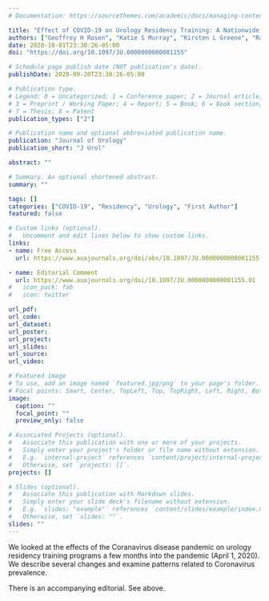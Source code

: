 ```yaml
---
# Documentation: https://sourcethemes.com/academic/docs/managing-content/

title: "Effect of COVID-19 on Urology Residency Training: A Nationwide Survey of Program Directors by the Society of Academic Urologists"
authors: ["Geoffrey H Rosen", "Katie S Murray", "Kirsten L Greene", "Raj S Pruthi", "Lee Richstone", "Moben Mirza"]
date: 2020-10-01T23:30:26-05:00
doi: "https://doi.org/10.1097/JU.0000000000001155"

# Schedule page publish date (NOT publication's date).
publishDate: 2020-09-20T23:30:26-05:00

# Publication type.
# Legend: 0 = Uncategorized; 1 = Conference paper; 2 = Journal article;
# 3 = Preprint / Working Paper; 4 = Report; 5 = Book; 6 = Book section;
# 7 = Thesis; 8 = Patent
publication_types: ["2"]

# Publication name and optional abbreviated publication name.
publication: "Journal of Urology"
publication_short: "J Urol"

abstract: ""

# Summary. An optional shortened abstract.
summary: ""

tags: []
categories: ["COVID-19", "Residency", "Urology", "First Author"]
featured: false

# Custom links (optional).
#   Uncomment and edit lines below to show custom links.
links:
- name: Free Access
  url: https://www.auajournals.org/doi/abs/10.1097/JU.0000000000001155

- name: Editorial Comment
  url: https://www.auajournals.org/doi/10.1097/JU.0000000000001155.01
#   icon_pack: fab
#   icon: twitter

url_pdf:
url_code:
url_dataset:
url_poster:
url_project:
url_slides:
url_source:
url_video:

# Featured image
# To use, add an image named `featured.jpg/png` to your page's folder.
# Focal points: Smart, Center, TopLeft, Top, TopRight, Left, Right, BottomLeft, Bottom, BottomRight.
image:
  caption: ""
  focal_point: ""
  preview_only: false

# Associated Projects (optional).
#   Associate this publication with one or more of your projects.
#   Simply enter your project's folder or file name without extension.
#   E.g. `internal-project` references `content/project/internal-project/index.md`.
#   Otherwise, set `projects: []`.
projects: []

# Slides (optional).
#   Associate this publication with Markdown slides.
#   Simply enter your slide deck's filename without extension.
#   E.g. `slides: "example"` references `content/slides/example/index.md`.
#   Otherwise, set `slides: ""`.
slides: ""
---
```


We looked at the effects of the Coranavirus disease pandemic on urology residency training programs a few months into the pandemic (April 1, 2020). We describe several changes and examine patterns related to Coronavirus prevalence.

There is an accompanying editorial. See above.
